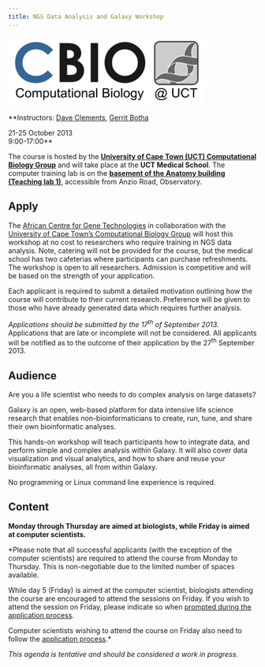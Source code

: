 ```yaml
---
title: NGS Data Analysis and Galaxy Workshop
---
```

<div class='center'>
<a href='http://www.cbio.uct.ac.za/'><img src="/src/images/logos/CBioUCapeTownLogo.png" alt="University of Cape Town’s Computational Biology Group" width="400" /></a>



**Instructors: [Dave Clements](/src/people/dave-clements/index.md), [Gerrit Botha](http://www.cbio.uct.ac.za/people/5-gerrit-botha.html)

21-25 October 2013<br />
9:00-17:00**  <br />

The course is hosted by the **[University of Cape Town (UCT) Computational Biology Group](http://www.cbio.uct.ac.za/)** and will take place at the **UCT Medical School**. The computer training lab is on the **[basement of the Anatomy building (Teaching lab 1)](http://www.lib.uct.ac.za/medical/about/location/)**, accessible from Anzio Road, Observatory.
</div>

## Apply

The [African Centre for Gene Technologies](http://www.acgt.co.za/) in collaboration with the [University of Cape Town’s Computational Biology Group](http://www.cbio.uct.ac.za/) will host this workshop at no cost to researchers who require training in NGS data analysis. Note, catering will not be provided for the course, but the medical school has two cafeterias where participants can purchase refreshments. The workshop is open to all researchers. Admission is competitive and will be based on the strength of your application. 

Each applicant is required to submit a detailed motivation outlining how the course will contribute to their current research. Preference will be given to those who have already generated data which requires further analysis.  

*Applications should be submitted by the 17<sup>th</sup> of September 2013.* Applications that are late or incomplete will not be considered. All applicants will be notified as to the outcome of their application by the 27<sup>th</sup> September 2013. 

## Audience

Are you a life scientist who needs to do complex analysis on large datasets?

Galaxy is an open, web-based platform for data intensive life science research that enables non-bioinformaticians to create, run, tune, and share their own bioinformatic analyses.

This hands-on workshop will teach participants how to integrate data, and perform simple and complex analysis within Galaxy.  It will also cover data visualization and visual analytics, and how to share and reuse your bioinformatic analyses, all from within Galaxy.

No programming or Linux command line experience is required.

## Content

**Monday through Thursday are aimed at biologists, while Friday is aimed at computer scientists.**

<div class='indent'>

*Please note that all successful applicants (with the exception of the computer scientists) are required to attend the course from Monday to Thursday. This is non-negotiable due to the limited number of spaces available.

While day 5 (Friday) is aimed at the computer scientist, biologists attending the course are encouraged to attend the sessions on Friday. If you wish to attend the session on Friday, please indicate so when [prompted during the application process](https://www.surveymonkey.com/s/GalaxyOCT13CPT).

Computer scientists wishing to attend the course on Friday also need to follow the [application process](https://www.surveymonkey.com/s/GalaxyOCT13CPT).*
</div>

*This agenda is tentative and should be considered a work in progress.*

